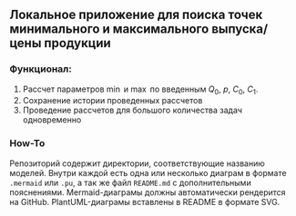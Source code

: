 ## Локальное приложение для поиска точек минимального и максимального выпуска/цены продукции

### Функционал:

1. Рассчет параметров $\min$ и $\max$ по введенным $Q_0$, $p$, $C_0$, $C_1$.
2. Сохранение истории проведенных рассчетов
3. Проведение рассчетов для большого количества задач одновременно

### How-To
Репозиторий содержит директории, соответствующие названию моделей. Внутри каждой есть одна или несколько диаграм в формате `.mermaid` или `.pu`, а так же файл `README.md` с дополнительными пояснениями. Mermaid-диаграмы должны автоматически рендерится на GitHub. PlantUML-диаграмы вставлены в README в формате SVG.